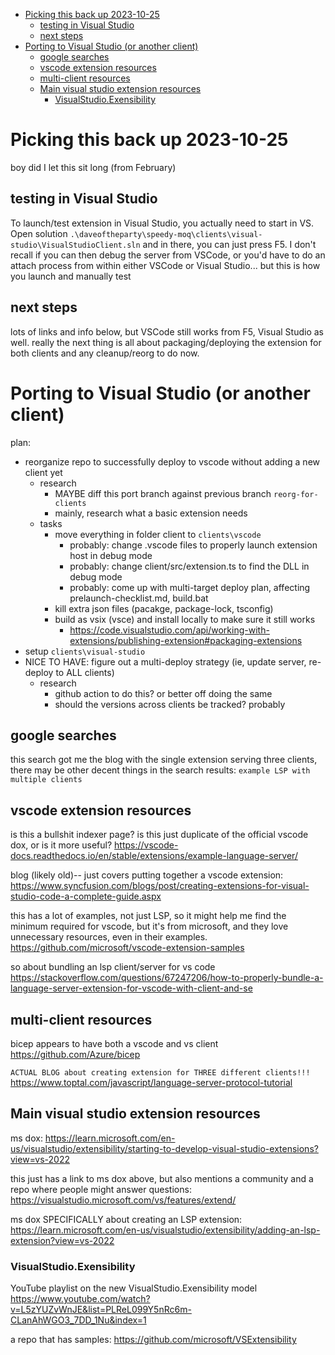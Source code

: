 - [Picking this back up 2023-10-25](#picking-this-back-up-2023-10-25)
	- [testing in Visual Studio](#testing-in-visual-studio)
	- [next steps](#next-steps)
- [Porting to Visual Studio (or another client)](#porting-to-visual-studio-or-another-client)
	- [google searches](#google-searches)
	- [vscode extension resources](#vscode-extension-resources)
	- [multi-client resources](#multi-client-resources)
	- [Main visual studio extension resources](#main-visual-studio-extension-resources)
		- [VisualStudio.Exensibility](#visualstudioexensibility)

# Picking this back up 2023-10-25
boy did I let this sit long (from February)

## testing in Visual Studio
To launch/test extension in Visual Studio, you actually need to start in VS. Open solution `.\daveoftheparty\speedy-moq\clients\visual-studio\VisualStudioClient.sln` and in there, you can just press F5. I don't recall if you can then debug the server from VSCode, or you'd have to do an attach process from within either VSCode or Visual Studio... but this is how you launch and manually test

## next steps
lots of links and info below, but VSCode still works from F5, Visual Studio as well.
really the next thing is all about packaging/deploying the extension for both clients and any cleanup/reorg to do now.

# Porting to Visual Studio (or another client)

plan:

- reorganize repo to successfully deploy to vscode without adding a new client yet
	- research
		- MAYBE diff this port branch against previous branch `reorg-for-clients`
		- mainly, research what a basic extension needs
	- tasks
		- move everything in folder client to `clients\vscode`
			- probably: change .vscode files to properly launch extension host in debug mode
			- probably: change client/src/extension.ts to find the DLL in debug mode
			- probably: come up with multi-target deploy plan, affecting prelaunch-checklist.md, build.bat
		- kill extra json files (pacakge, package-lock, tsconfig)
		- build as vsix (vsce) and install locally to make sure it still works
			- https://code.visualstudio.com/api/working-with-extensions/publishing-extension#packaging-extensions
- setup `clients\visual-studio`
- NICE TO HAVE: figure out a multi-deploy strategy (ie, update server, re-deploy to ALL clients)
	- research
		- github action to do this? or better off doing the same
		- should the versions across clients be tracked? probably


## google searches

this search got me the blog with the single extension serving three clients, there may be other decent things in the search results:
`example LSP with multiple clients`


## vscode extension resources

is this a bullshit indexer page? is this just duplicate of the official vscode dox, or is it more useful?
https://vscode-docs.readthedocs.io/en/stable/extensions/example-language-server/

blog (likely old)-- just covers putting together a vscode extension:
https://www.syncfusion.com/blogs/post/creating-extensions-for-visual-studio-code-a-complete-guide.aspx


this has a lot of examples, not just LSP, so it might help me find the minimum required for vscode, but it's from microsoft, and they love unnecessary resources, even in their examples.
https://github.com/microsoft/vscode-extension-samples


so about bundling an lsp client/server for vs code
https://stackoverflow.com/questions/67247206/how-to-properly-bundle-a-language-server-extension-for-vscode-with-client-and-se



## multi-client resources

bicep appears to have both a vscode and vs client
https://github.com/Azure/bicep


`ACTUAL BLOG about creating extension for THREE different clients!!!`
https://www.toptal.com/javascript/language-server-protocol-tutorial


## Main visual studio extension resources

ms dox:
https://learn.microsoft.com/en-us/visualstudio/extensibility/starting-to-develop-visual-studio-extensions?view=vs-2022


this just has a link to ms dox above, but also mentions a community and a repo where people might answer questions:
https://visualstudio.microsoft.com/vs/features/extend/

ms dox SPECIFICALLY about creating an LSP extension:
https://learn.microsoft.com/en-us/visualstudio/extensibility/adding-an-lsp-extension?view=vs-2022



### VisualStudio.Exensibility 
YouTube playlist on the new VisualStudio.Exensibility model
https://www.youtube.com/watch?v=L5zYUZvWnJE&list=PLReL099Y5nRc6m-CLanAhWGO3_7DD_1Nu&index=1

a repo that has samples:
https://github.com/microsoft/VSExtensibility

